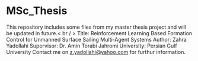 # MSc_Thesis
This repository includes some files from my master thesis project and will be updated in future.< br / >
Title: Reinforcement Learning Based Formation Control for Unmanned Surface Sailing Multi-Agent Systems
Author: Zahra Yadollahi
Supervisor: Dr. Amin Torabi Jahromi
University: Persian Gulf University
Contact me on z.yadollahi@yahoo.com for furthur information.
